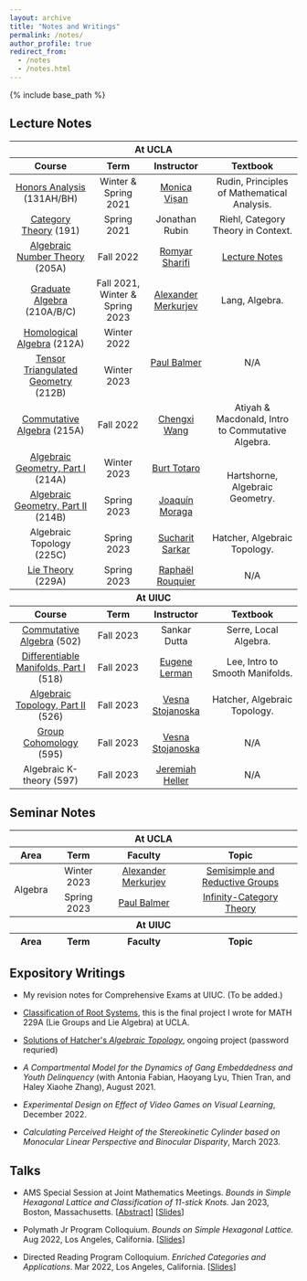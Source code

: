 ```yaml
---
layout: archive
title: "Notes and Writings"
permalink: /notes/
author_profile: true
redirect_from:
  - /notes
  - /notes.html
---
```

{% include base_path %}


Lecture Notes
------

<table>
    <thead>
        <tr>
            <th colspan=4 style="text-align:center">At UCLA</th>
        </tr>
    </thead>
  <thead>
        <tr>
            <th style="text-align:center">Course</th>
            <th style="text-align:center">Term</th>
            <th style="text-align:center">Instructor</th>
            <th style="text-align:center">Textbook</th>
        </tr>
    </thead>
    <tbody style="text-align:center">
        <tr>
            <td><a href = "../files/131H_Notes.pdf">Honors Analysis</a> (131AH/BH)</td>
            <td>Winter & Spring 2021</td>
            <td><a href="https://www.math.ucla.edu/~visan/">Monica Vișan</a></td>
            <td>Rudin, Principles of Mathematical Analysis.</td>
        </tr>
        <tr>
            <td><a href = "../files/191_Notes.pdf">Category Theory</a> (191)</td>
            <td>Spring 2021</td>
            <td>Jonathan Rubin</td>
            <td>Riehl, Category Theory in Context.</td>
        </tr>
        <tr>
            <td><a href = "../files/205A_Notes.pdf">Algebraic Number Theory</a> (205A)</td>
            <td>Fall 2022</td>
            <td><a href="https://www.math.ucla.edu/~sharifi/">Romyar Sharifi</a></td>
            <td><a href="https://www.math.ucla.edu/~sharifi/algnum.pdf">Lecture Notes</a></td>
        </tr>
        <tr>
            <td><a href = "../files/Graduate_Algebra_Book.pdf">Graduate Algebra</a> (210A/B/C)</td>
            <td>Fall 2021, Winter & Spring 2023</td>
            <td><a href="https://www.math.ucla.edu/~merkurev/">Alexander Merkurjev</a></td>
            <td>Lang, Algebra.</td>
        </tr>
        <tr>
            <td><a href = "../files/212A_Notes.pdf">Homological Algebra</a> (212A)</td>
            <td>Winter 2022</td>
            <td rowspan = 2><a href="https://www.math.ucla.edu/~balmer/">Paul Balmer</a></td>
            <td rowspan = 2>N/A</td>
        </tr>
        <tr>
            <td><a href = "../files/212B_Notes.pdf">Tensor Triangulated Geometry</a> (212B)</td>
            <td>Winter 2023</td>
        </tr>
        <tr>
            <td><a href = "../files/215A_Notes_Revised.pdf">Commutative Algebra</a> (215A)</td>
            <td>Fall 2022</td>
            <td><a href="https://sites.google.com/view/hyd6flw">Chengxi Wang</a></td>
            <td>Atiyah & Macdonald, Intro to Commutative Algebra.</td>
        </tr>
        <tr>
            <td><a href = "../files/214A_Notes.pdf">Algebraic Geometry, Part I</a> (214A)</td>
            <td>Winter 2023</td>
            <td><a href="https://www.math.ucla.edu/~totaro/">Burt Totaro</a></td>
            <td rowspan = 2>Hartshorne, Algebraic Geometry.</td>
        </tr>
        <tr>
            <td><a href = "../files/214B_Notes.pdf">Algebraic Geometry, Part II</a> (214B)</td>
            <td>Spring 2023</td>
            <td><a href="https://www.math.ucla.edu/~jmoraga/">Joaquí­n Moraga</a></td>
        </tr>
        <tr>
            <td>Algebraic Topology (225C)</td>
            <td>Spring 2023</td>
            <td><a href="https://math.ucla.edu/~sucharit/">Sucharit Sarkar</a></td>
            <td>Hatcher, Algebraic Topology.</td>
        </tr>
        <tr>
            <td><a href = "../files/229A_Notes.pdf">Lie Theory</a> (229A)</td>
            <td>Spring 2023</td>
            <td><a href="https://www.math.ucla.edu/~rouquier/">Raphaël Rouquier</a></td>
            <td>N/A</td>
        </tr>
    </tbody>
    <thead>
        <tr>
            <th colspan=4 style="text-align:center">At UIUC</th>
        </tr>
    </thead>
    <thead>
        <tr>
            <th style="text-align:center">Course</th>
            <th style="text-align:center">Term</th>
            <th style="text-align:center">Instructor</th>
            <th style="text-align:center">Textbook</th>
        </tr>
    </thead>
    <tbody style="text-align:center">
        <tr>
            <td><a href = "../files/502_Notes.pdf">Commutative Algebra</a> (502)</td>
            <td>Fall 2023</td>
            <td>Sankar Dutta</td>
            <td>Serre, Local Algebra.</td>
        </tr>
        <tr>
            <td><a href = "../files/518_Notes.pdf">Differentiable Manifolds, Part I</a> (518)</td>
            <td>Fall 2023</td>
            <td><a href="https://lerman.web.illinois.edu/">Eugene Lerman</a></td>
            <td>Lee, Intro to Smooth Manifolds.</td>
        </tr>
        <tr>
            <td><a href = "../files/526_Notes.pdf">Algebraic Topology, Part II</a> (526)</td>
            <td>Fall 2023</td>
            <td><a href="https://vesna.web.illinois.edu/">Vesna Stojanoska</a></td>
            <td>Hatcher, Algebraic Topology.</td>
        </tr>
        <tr>
            <td><a href = "../files/595_GC_Notes.pdf">Group Cohomology</a> (595)</td>
            <td>Fall 2023</td>
            <td><a href="https://vesna.web.illinois.edu/">Vesna Stojanoska</a></td>
            <td>N/A</td>
        </tr>
        <tr>
            <td>Algebraic K-theory (597)</td>
            <td>Fall 2023</td>
            <td><a href="https://math.illinois.edu/directory/profile/jbheller">Jeremiah Heller</a></td>
            <td>N/A</td>
        </tr>
    </tbody>
</table>

Seminar Notes
------

<table>
    <thead>
        <tr>
            <th colspan=4 style="text-align:center">At UCLA</th>
        </tr>
    </thead>
  <thead>
        <tr>
            <th style="text-align:center">Area</th>
            <th style="text-align:center">Term</th>
            <th style="text-align:center">Faculty</th>
            <th style="text-align:center">Topic</th>
        </tr>
    </thead>
    <tbody style="text-align:center">
        <tr>
            <td rowspan=2>Algebra</td>
            <td>Winter 2023</td>
            <td><a href="https://www.math.ucla.edu/~merkurev/">Alexander Merkurjev</a></td>
            <td><a href = "../files/Winter_2023_290C_Notes.pdf">Semisimple and Reductive Groups</a></td>
        </tr>
        <tr>
            <td>Spring 2023</td>
            <td><a href="https://www.math.ucla.edu/~balmer/">Paul Balmer</a></td>
            <td><a href = "../files/Spring_2023_Infinity_Category_Seminar.pdf">Infinity-Category Theory</a></td>
        </tr>
    </tbody>
    <thead>
        <tr>
            <th colspan=4 style="text-align:center">At UIUC</th>
        </tr>
    </thead>
    <thead>
        <tr>
            <th style="text-align:center">Area</th>
            <th style="text-align:center">Term</th>
            <th style="text-align:center">Faculty</th>
            <th style="text-align:center">Topic</th>
        </tr>
    </thead>
</table>

Expository Writings
------
* My revision notes for Comprehensive Exams at UIUC. (To be added.)

* <a href = "../files/Classification_of_Root_Systems.pdf">Classification of Root Systems</a>, this is the final project I wrote for MATH 229A (Lie Groups and Lie Algebra) at UCLA. 

* <a href = "../files/Hatcher_Solution_Master_Document.pdf">Solutions of Hatcher's _Algebraic Topology_</a>, ongoing project (password requried)

* _A Compartmental Model for the Dynamics of Gang Embeddedness and Youth Delinquency_ (with Antonia Fabian, Haoyang Lyu, Thien Tran, and Haley Xiaohe Zhang), August 2021.

* _Experimental Design on Effect of Video Games on Visual Learning_, December 2022. 

* _Calculating Perceived Height of the Stereokinetic Cylinder based on Monocular Linear Perspective and Binocular Disparity_, March 2023.

Talks
------
* AMS Special Session at Joint Mathematics Meetings. _Bounds in Simple Hexagonal Lattice and Classification of $11$-stick Knots._ Jan 2023, Boston, Massachusetts. [[Abstract](https://meetings.ams.org/math/jmm2023/meetingapp.cgi/Paper/17903)] [<a href = "../files/JMM_Knot_Theory_Presentation_Slides.pdf">Slides</a>]

* Polymath Jr Program Colloquium. _Bounds on Simple Hexagonal Lattice._ Aug 2022, Los Angeles, California. [<a href = "../files/Jiantong_Liu_Lattice_Number_Presentation.pdf">Slides</a>]

* Directed Reading Program Colloquium. _Enriched Categories and Applications_. Mar 2022, Los Angeles, California. [<a href = "../files/Presentation_on_Enriched_Category.pdf">Slides</a>]
